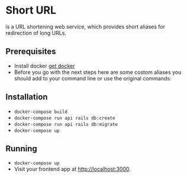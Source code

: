 # Short URL
is a URL shortening web service, which provides short aliases for redirection of long URLs.


## Prerequisites
* Install docker [get docker](https://docs.docker.com/engine/getstarted/step_one/#step-1-get-docker)
* Before you go with the next steps here are some costom aliases you should add to your command line or use the original commands:

## Installation
* `docker-compose build`
* `docker-compose run api rails db:create`
* `docker-compose run api rails db:migrate`
* `docker-compose up`

## Running
* `docker-compose up`
* Visit your frontend app at [http://localhost:3000](http://localhost:3000).


